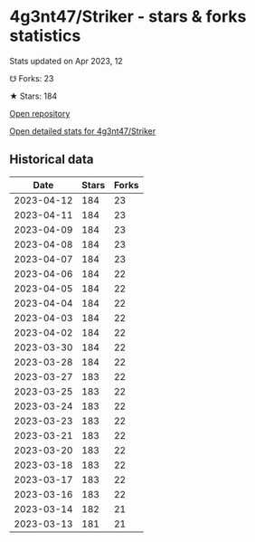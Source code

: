 # 4g3nt47/Striker - stars & forks statistics

Stats updated on Apr 2023, 12

☋ Forks: 23

★ Stars: 184

[Open repository](https://github.com/4g3nt47/Striker)

[Open detailed stats for 4g3nt47/Striker](https://reviewgithub.com/rep/4g3nt47/Striker)

## Historical data
| Date | Stars | Forks |
|------|-------|-------|
| 2023-04-12 | 184 | 23 | 
| 2023-04-11 | 184 | 23 | 
| 2023-04-09 | 184 | 23 | 
| 2023-04-08 | 184 | 23 | 
| 2023-04-07 | 184 | 23 | 
| 2023-04-06 | 184 | 22 | 
| 2023-04-05 | 184 | 22 | 
| 2023-04-04 | 184 | 22 | 
| 2023-04-03 | 184 | 22 | 
| 2023-04-02 | 184 | 22 | 
| 2023-03-30 | 184 | 22 | 
| 2023-03-28 | 184 | 22 | 
| 2023-03-27 | 183 | 22 | 
| 2023-03-25 | 183 | 22 | 
| 2023-03-24 | 183 | 22 | 
| 2023-03-23 | 183 | 22 | 
| 2023-03-21 | 183 | 22 | 
| 2023-03-20 | 183 | 22 | 
| 2023-03-18 | 183 | 22 | 
| 2023-03-17 | 183 | 22 | 
| 2023-03-16 | 183 | 22 | 
| 2023-03-14 | 182 | 21 | 
| 2023-03-13 | 181 | 21 | 

